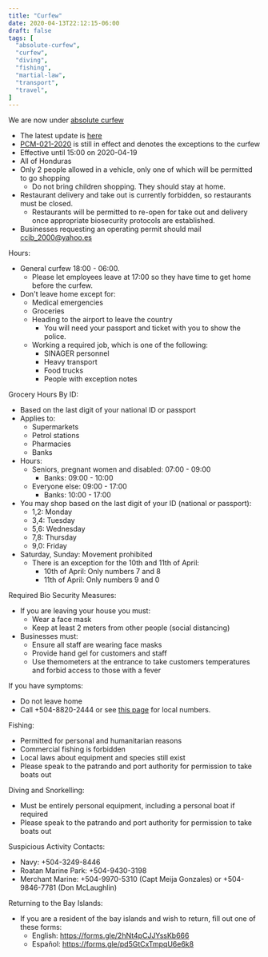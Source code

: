 ```yaml
---
title: "Curfew"
date: 2020-04-13T22:12:15-06:00
draft: false
tags: [
  "absolute-curfew",
  "curfew",
  "diving",
  "fishing",
  "martial-law",
  "transport",
  "travel",
]
---
```


We are now under [absolute
curfew](https://covid19honduras.org/?q=toque-de-queda-absoluto-para-todo-el-pais)
* The latest update is [here](https://www.facebook.com/gobernacionislas/photos/a.172315433411807/557572661552747/?type=3&theater)
* [PCM-021-2020](https://www.presidencia.gob.hn/index.php/sala-de-prensa/7016-decreto-ejecutivo-numero-pcm-021-2020)
  is still in effect and denotes the exceptions to the curfew
* Effective until 15:00 on 2020-04-19
* All of Honduras
* Only 2 people allowed in a vehicle, only one of which will be permitted to go
  shopping
  * Do not bring children shopping. They should stay at home.
* Restaurant delivery and take out is currently forbidden, so restaurants must
  be closed.
  * Restaurants will be permitted to re-open for take out and delivery once
    appropriate biosecurity protocols are established.
* Businesses requesting an operating permit should mail ccib_2000@yahoo.es

Hours:
* General curfew 18:00 - 06:00.
  * Please let employees leave at 17:00 so they have time to get home before
    the curfew.
* Don't leave home except for:
  * Medical emergencies
  * Groceries
  * Heading to the airport to leave the country
    * You will need your passport and ticket with you to show the police.
  * Working a required job, which is one of the following:
    * SINAGER personnel
    * Heavy transport
    * Food trucks
    * People with exception notes

Grocery Hours By ID:
* Based on the last digit of your national ID or passport
* Applies to:
  * Supermarkets
  * Petrol stations
  * Pharmacies
  * Banks
* Hours:
  * Seniors, pregnant women and disabled: 07:00 - 09:00
    * Banks: 09:00 - 10:00
  * Everyone else: 09:00 - 17:00
    * Banks: 10:00 - 17:00
* You may shop based on the last digit of your ID (national or passport):
  * 1,2: Monday
  * 3,4: Tuesday
  * 5,6: Wednesday
  * 7,8: Thursday
  * 9,0: Friday
* Saturday, Sunday: Movement prohibited
  * There is an exception for the 10th and 11th of April:
    * 10th of April: Only numbers 7 and 8
    * 11th of April: Only numbers 9 and 0

Required Bio Security Measures:
* If you are leaving your house you must:
  * Wear a face mask
  * Keep at least 2 meters from other people (social distancing)
* Businesses must:
  * Ensure all staff are wearing face masks
  * Provide hand gel for customers and staff
  * Use themometers at the entrance to take customers temperatures and forbid
    access to those with a fever

If you have symptoms:
* Do not leave home
* Call +504-8820-2444 or see [this
  page](http://covid19roatan.com/emergency-numbers/) for local numbers.

Fishing:
* Permitted for personal and humanitarian reasons
* Commercial fishing is forbidden
* Local laws about equipment and species still exist
* Please speak to the patrando and port authority for permission to take boats
  out

Diving and Snorkelling:
* Must be entirely personal equipment, including a personal boat if required 
* Please speak to the patrando and port authority for permission to take boats
  out

Suspicious Activity Contacts:
* Navy: +504-3249-8446
* Roatan Marine Park: +504-9430-3198
* Merchant Marine: +504-9970-5310 (Capt Meija Gonzales) or +504-9846-7781 (Don
  McLaughlin)

Returning to the Bay Islands:
* If you are a resident of the bay islands and wish to return, fill out one of
  these forms:
  * English: https://forms.gle/2hNt4pCJJYssKb666
  * Español: https://forms.gle/pd5GtCxTmpqU6e6k8
